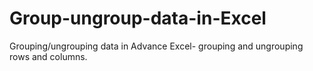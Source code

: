 # Group-ungroup-data-in-Excel
Grouping/ungrouping data in Advance Excel-
grouping and ungrouping rows and columns.
